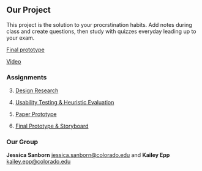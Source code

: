 
## Our Project

This project is the solution to your procrstination habits. Add notes during class and create questions, then study with quizzes everyday leading up to your exam.

[Final prototype](https://www.figma.com/file/HK0piJ5yvZF2afPSLAaImGv1/Final-Prototype?node-id=0%3A1)

[Video](https://drive.google.com/drive/u/1/folders/1BziW3fY68BMyGbWPVRrTGisFyUjXRcwD)

### Assignments

3. [Design Research](https://github.com/jess2187/HCIFinalProject/blob/master/Design%20Research.pdf)

4. [Usability Testing & Heuristic Evaluation](https://github.com/jess2187/HCIFinalProject/blob/master/Usability%20Testing%20%26%20Heuristic%20Evaluation.pdf)

5. [Paper Prototype](https://github.com/jess2187/HCIFinalProject/blob/master/Paper%20Prototype%20Notes.pdf)

6. [Final Prototype & Storyboard](https://github.com/jess2187/HCIFinalProject/blob/master/Final%20Prototype%20%26%20Storyboard.pdf)


### Our Group

**Jessica Sanborn** jessica.sanborn@colorado.edu and **Kailey Epp** kailey.epp@colorado.edu
